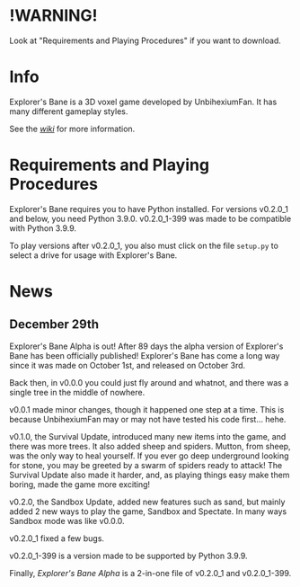 # !WARNING!

Look at "Requirements and Playing Procedures" if you want to download.

# Info

Explorer's Bane is a 3D voxel game developed by UnbihexiumFan. It has many different gameplay styles.

See the [_wiki_](https://github.com/UnbihexiumFan/explorers-bane/wiki) for more information.

# Requirements and Playing Procedures

Explorer's Bane requires you to have Python installed. For versions v0.2.0_1 and below, you need Python 3.9.0. v0.2.0_1-399 was made to be compatible with Python 3.9.9.

To play versions after v0.2.0_1, you also must click on the file `setup.py` to select a drive for usage with Explorer's Bane.

# News

## December 29th

Explorer's Bane Alpha is out! After 89 days the alpha version of Explorer's Bane has been officially published! Explorer's Bane has come a long way since it was made on October 1st, and released on October 3rd.

Back then, in v0.0.0 you could just fly around and whatnot, and there was a single tree in the middle of nowhere.

v0.0.1 made minor changes, though it happened one step at a time. This is because UnbihexiumFan may or may not have tested his code first... hehe.

v0.1.0, the Survival Update, introduced many new items into the game, and there was more trees. It also added sheep and spiders. Mutton, from sheep, was the only way to heal yourself. If you ever go deep underground looking for stone, you may be greeted by a swarm of spiders ready to attack! The Survival Update also made it harder, and, as playing things easy make them boring, made the game more exciting!

v0.2.0, the Sandbox Update, added new features such as sand, but mainly added 2 new ways to play the game, Sandbox and Spectate. In many ways Sandbox mode was like v0.0.0.

v0.2.0_1 fixed a few bugs.

v0.2.0_1-399 is a version made to be supported by Python 3.9.9.

Finally, _Explorer's Bane Alpha_ is a 2-in-one file of v0.2.0_1 and v0.2.0_1-399.
